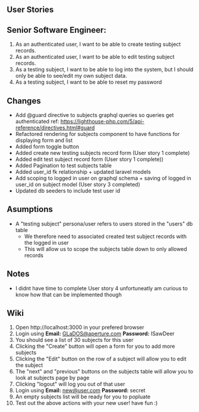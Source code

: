 ## User Stories

## Senior Software Engineer:

1. As an authenticated user, I want to be able to create testing subject records.
2. As an authenticated user, I want to be able to edit testing subject records.
3. As a testing subject, I want to be able to log into the system, but I should only be able to see/edit my own subject data.
4. As a testing subject, I want to be able to reset my password


## Changes
- Add @guard directive to subjects graphql queries so queries get authenticated ref: https://lighthouse-php.com/5/api-reference/directives.html#guard
- Refactored rendering for subjects component to have functions for displaying form and list
- Added form toggle button
- Added create new testing subjects record form (User story 1 complete)
- Added edit test subject record form (User story 1 complete))
- Added Pagination to test subjects table
- Added user_id fk relationship + updated laravel models
- Add scoping to logged in user on graphql schema + saving of logged in user_id on subject model (User story 3 completed)
- Updated db seeders to include test user id

## Asumptions
- A "testing subject" persona/user refers to users stored in the "users" db table
   - We therefore need to associated created test subject records with the logged in user
   - This will allow us to scope the subjects table down to only allowed records

## Notes
- I didnt have time to complete User story 4 unfortuneatly am curious to know how that can be implemented though

## Wiki
1. Open  http://localhost:3000 in your prefered browser
2. Login using
**Email:** GLaDOS@aperture.com
**Password:** ISawDeer
3. You should see a list of 30 subjects for this user
4. Clicking the "Create" button will open a form for you to add more subjects
5. Clicking the "Edit" button on the row of a subject will allow you to edit the subject
6. The "next" and "previous" buttons on the subjects table will allow you to look at subjects page by page
7. Clicking "logout" will log you out of that user
8. Login using
**Email:** new@user.com
**Password:** secret
9. An empty subjects list will be ready for you to popluate
10. Test out the above actions with your new user! have fun :)
